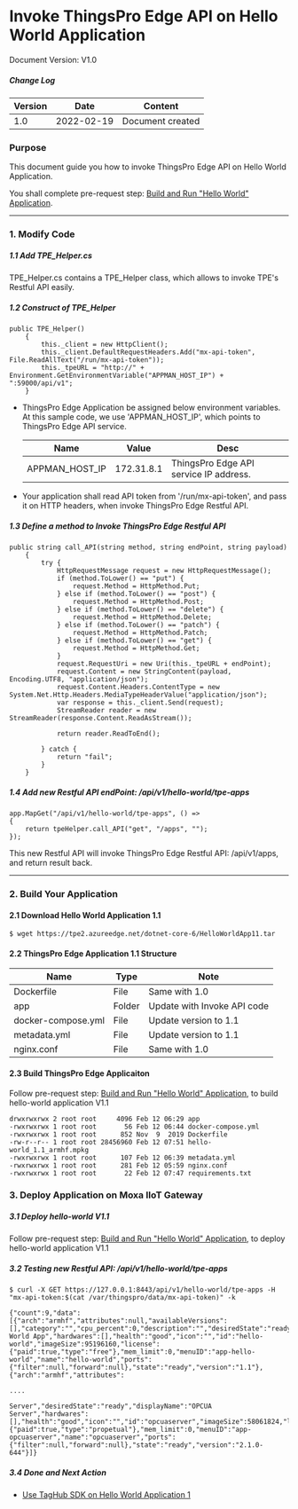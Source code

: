 # Invoke ThingsPro Edge API on Hello World Application

Document Version: V1.0

##### Change Log

| Version | Date       | Content          |
| ------- | ---------- | ---------------- |
| 1.0     | 2022-02-19 | Document created |



### Purpose

This document guide you how to invoke ThingsPro Edge API on Hello World Application.

You shall complete pre-request step: <a href="Build%20and%20Run%20Hello%20World%20Application-dotnet.md">Build and Run "Hello World" Application</a>.




------

### 1. Modify Code

##### 1.1 Add TPE_Helper.cs

TPE_Helper.cs contains a TPE_Helper class, which allows to invoke TPE's Restful API easily.

##### 1.2 Construct of TPE_Helper

```
public TPE_Helper()
    {
        this._client = new HttpClient();        
        this._client.DefaultRequestHeaders.Add("mx-api-token", File.ReadAllText("/run/mx-api-token"));
        this._tpeURL = "http://" + Environment.GetEnvironmentVariable("APPMAN_HOST_IP") + ":59000/api/v1";
    }
```

- ThingsPro Edge Application be assigned below environment variables. At this sample code, we use 'APPMAN_HOST_IP', which points to ThingsPro Edge API service.

  | Name           | Value      | Desc                                   |
  | -------------- | ---------- | -------------------------------------- |
  | APPMAN_HOST_IP | 172.31.8.1 | ThingsPro Edge API service IP address. |

- Your application shall read API token from '/run/mx-api-token', and pass it on HTTP headers, when invoke ThingsPro Edge Restful API.

##### 1.3 Define a method to Invoke ThingsPro Edge Restful API

```
public string call_API(string method, string endPoint, string payload)
    {  
        try {
            HttpRequestMessage request = new HttpRequestMessage();
            if (method.ToLower() == "put") {
                request.Method = HttpMethod.Put;
            } else if (method.ToLower() == "post") {
                request.Method = HttpMethod.Post;
            } else if (method.ToLower() == "delete") {
                request.Method = HttpMethod.Delete;
            } else if (method.ToLower() == "patch") {
                request.Method = HttpMethod.Patch;
            } else if (method.ToLower() == "get") {
                request.Method = HttpMethod.Get;             
            }
            request.RequestUri = new Uri(this._tpeURL + endPoint);
            request.Content = new StringContent(payload, Encoding.UTF8, "application/json");
            request.Content.Headers.ContentType = new System.Net.Http.Headers.MediaTypeHeaderValue("application/json");
            var response = this._client.Send(request);
            StreamReader reader = new StreamReader(response.Content.ReadAsStream());
               
            return reader.ReadToEnd();

        } catch {
            return "fail";
        }
    }
```

##### 1.4 Add new Restful API endPoint: /api/v1/hello-world/tpe-apps

```
app.MapGet("/api/v1/hello-world/tpe-apps", () => 
{
    return tpeHelper.call_API("get", "/apps", "");
});
```

This new Restful API will invoke ThingsPro Edge Restful API: /api/v1/apps, and return result back.



------

### 2. Build Your Application

#### 2.1 Download Hello World Application 1.1

```
$ wget https://tpe2.azureedge.net/dotnet-core-6/HelloWorldApp11.tar
```

#### 2.2 ThingsPro Edge Application 1.1 Structure

| Name               | Type   | Note                        |
| ------------------ | ------ | --------------------------- |
| Dockerfile         | File   | Same with 1.0               |
| app                | Folder | Update with Invoke API code |
| docker-compose.yml | File   | Update version to 1.1       |
| metadata.yml       | File   | Update version to 1.1       |
| nginx.conf         | File   | Same with 1.0               |

#### 2.3 Build ThingsPro Edge Applicaiton

Follow pre-request step: <a href="Build%20and%20Run%20Hello%20World%20Application-dotnet.md">Build and Run "Hello World" Application</a>, to build hello-world application V1.1

```
drwxrwxrwx 2 root root     4096 Feb 12 06:29 app
-rwxrwxrwx 1 root root       56 Feb 12 06:44 docker-compose.yml
-rwxrwxrwx 1 root root      852 Nov  9  2019 Dockerfile
-rw-r--r-- 1 root root 28456960 Feb 12 07:51 hello-world_1.1_armhf.mpkg
-rwxrwxrwx 1 root root      107 Feb 12 06:39 metadata.yml
-rwxrwxrwx 1 root root      281 Feb 12 05:59 nginx.conf
-rwxrwxrwx 1 root root       22 Feb 12 07:47 requirements.txt
```



### 3. Deploy Application on Moxa IIoT Gateway

##### 3.1 Deploy hello-world V1.1

Follow pre-request step: <a href="Build%20and%20Run%20Hello%20World%20Application-dotnet.md">Build and Run "Hello World" Application</a>, to deploy hello-world application V1.1

##### 3.2 Testing new Restful API: /api/v1/hello-world/tpe-apps

```
$ curl -X GET https://127.0.0.1:8443/api/v1/hello-world/tpe-apps -H "mx-api-token:$(cat /var/thingspro/data/mx-api-token)" -k

{"count":9,"data":[{"arch":"armhf","attributes":null,"availableVersions":[],"category":"","cpu_percent":0,"description":"","desiredState":"ready","displayName":"Hello World App","hardwares":[],"health":"good","icon":"","id":"hello-world","imageSize":95196160,"license":{"paid":true,"type":"free"},"mem_limit":0,"menuID":"app-hello-world","name":"hello-world","ports":{"filter":null,"forward":null},"state":"ready","version":"1.1"},{"arch":"armhf","attributes":

....

Server","desiredState":"ready","displayName":"OPCUA Server","hardwares":[],"health":"good","icon":"","id":"opcuaserver","imageSize":58061824,"license":{"paid":true,"type":"propetual"},"mem_limit":0,"menuID":"app-opcuaserver","name":"opcuaserver","ports":{"filter":null,"forward":null},"state":"ready","version":"2.1.0-644"}]}
```

##### 3.4 Done and Next Action

- <a href="Use%20TagHub%20SDK%20on%20Hello%20World%20Application%201-dotnet.md">Use TagHub SDK on Hello World Application 1</a>
